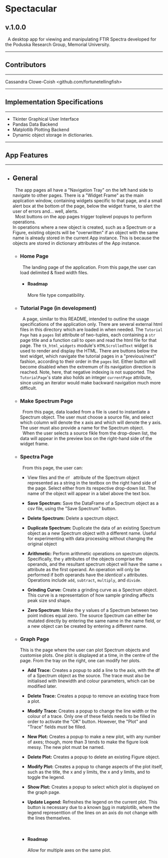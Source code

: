 # **Spectacular** #

## v.1.0.0 ##

 &nbsp; A desktop app for viewing and manipulating FTIR Spectra developed for the Poduska Research Group, Memorial University.

---
 ## **Contributors** ##
 ---
 Cassandra Clowe-Coish <github.com/fortunetellingfish>  

---
 ## **Implementation Specifications** ##
 ---
 + Tkinter  Graphical User Interface
+ Pandas Data Backend
+ Matplotlib Plotting Backend
+ Dynamic object storage in dictionaries.

---
## **App Features** ##
---
* ## General ##
    &nbsp; The app pages all have a "Navigation Tray" on the left hand side to navigate to other pages. There is a "Widget Frame" as the main applcation window, containing widgets specific to that page, and a small alert box at the bottom of the page, below the widget frame, to alert the user of errors and... well, alerts.  
   &nbsp;  Most buttons on the app pages trigger toplevel popups to perform operations.  
    In operations where a new object is created, such as a Spectrum or a Figure, existing objects will be "overwritten" if an object with the same name is already stored in the current App instance. This is because the objects are stored in dictionary attributes of the App instance.

    + ### Home Page ###
        &nbsp; The landing page of the application. 
        From this page,the user can load delimited & fixed width files.
        + #### Roadmap ####
          More file type compatibility.

    + ### Tutorial Page  (**in development**) ###
        &nbsp; A page, similar to this README, intended to outline the usage specifications of the application only. There are several external html files in this directory which are loaded in when needed. The `Tutorial Page` has a `pages` list attribute of two-tuples, each containing a `str` page title and a function call to open and read the html file for that page. The `tk_html_widgets` module's `HTMLScrolledText` widget is used to render and display the HTML. There are buttons below the text widget, which navigate the tutorial pages in a "previous/next" fashion, according to their order in the `pages` list. Either button will become disabled when the extremum of its navigation direction is reached. Note, here, that negative indexing is not supported. The `TutorialPage`'s state also holds an integer `currentPage` attribute, since using an iterator would make backward navigation much more difficult.

    + ### Make Spectrum Page ###
         &nbsp; From this page, data loaded from a file is used to instantiate a Spectrum object. The user must choose a source file, and select which column will denote the x axis and which will denote the y axis. The user must also provide a name for the Spectrum object.  
         &nbsp; When the user selects a source fikle from the drop-down list, the data will appear in the preview box on the right-hand side of the widget frame.

    + ### Spectra Page ###
      &nbsp; From this page, the user can:  
      + View files and  the `df ` attribute of the Spectrum object represented as a string in the textbox on the right hand side of the page. Select either from its respective drop-down list. The name of the object will appear in a label above the text box.

      + __Save Spectrum:__ Save the DataFrame of a Spectrum object as a csv file, using the "Save Spectrum" button.
    
      + __Delete Spectrum:__ Delete a spectrum object.

      + __Duplicate Spectrum:__ Duplicate the data of an existing Spectrum object as a new Spectrum object with a different name. Useful for experimenting with data processing without changing the original object

      + __Arithmetic:__ Perform arithmetic operations on spectrum objects. Specifically, the `y` attributes of the objects comprise the operands, and the resultant spectrum object will have the same `x` attribute as the first operand. An operation will only be performed if both operands have the *identical* `x` attributes. Operations include `add`, `subtract`, `multiply`, and `divide`.

      + __Grinding Curve:__ Create a grinding curve as a Spectrum object. This curve is a representation of how sample grinding affects peak size snd shape.

      + __Zero Spectrum:__ Make the y values of a Spectrum between two point indices equal zero. The source Spectrum can either be mutated directly by entering the same name in the name field, or a new object can be created by entering a different name.

    + ### Graph Page ###
        This is the page where the user can plot Spectrum objects and customise plots. One plot is displayed at a time, in the centre of the page. From the tray on the right, one can modify her plots.

         + __Add Trace:__ Creates a popup to add a line to the axis, with the df of a Spectrum object as the source. The trace must also be initialised with linewidth and colour parameters, which can be modified later.

         + __Delete Trace:__ Creates a popup to remove an existing trace from a plot.

         + __Modify Trace:__ Creates a popup to change the line width or the colour of a trace. Only one of these fields needs to be filled in order to activate the "OK" button. However, the "Plot" and "Trace" fields *must* be filled.

         + __New Plot:__ Creates a popup to make a new plot, with any number of axes; though, more than 3 tends to make the figure look messy. The new plot must be named.  

         + __Delete Plot:__
         Creates a popup to delete an existing Figure object.

         + __Modify Plot:__ Creates a popup to change aspects of the plot itself, such as the title, the x and y limits, the x and y limits, and to toggle the legend.

         + __Show Plot:__ Creates a popup to select which plot is displayed on the graph page.
 
         + __Update Legend:__ Refreshes the legend on the current plot. This button is necessary due to a known [bug][] in matplotlib, where the legend representtion of the lines on an axis do not change with the lines themselves.
         
         [bug]: https://github.com/matplotlib/matplotlib/issues/2035  
          
        &nbsp;
         + #### Roadmap ####
           Allow for multiple axes on the same plot.
